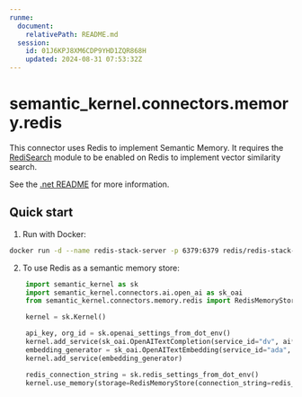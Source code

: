 ```yaml
---
runme:
  document:
    relativePath: README.md
  session:
    id: 01J6KPJ8XM6CDP9YHD1ZQR868H
    updated: 2024-08-31 07:53:32Z
---
```


# semantic_kernel.connectors.memory.redis

This connector uses Redis to implement Semantic Memory. It requires the [RediSearch](ht*******************************************ry/) module to be enabled on Redis to implement vector similarity search.

See the [.net README](ht**********************************************************************************************************md) for more information.

## Quick start

1. Run with Docker:

```bash {"id":"01J6KPSHNENQ2W92GJKEZP7NQB"}
docker run -d --name redis-stack-server -p 6379:6379 redis/redis-stack-server:latest
```

2. To use Redis as a semantic memory store:

```python {"id":"01J6KPSHNENQ2W92GJKHKXT5VW"}
    import semantic_kernel as sk
    import semantic_kernel.connectors.ai.open_ai as sk_oai
    from semantic_kernel.connectors.memory.redis import RedisMemoryStore

    kernel = sk.Kernel()

    api_key, org_id = sk.openai_settings_from_dot_env()
    kernel.add_service(sk_oai.OpenAITextCompletion(service_id="dv", ai*******id="te************03", api_key=api_key, org_id=org_id))
    embedding_generator = sk_oai.OpenAITextEmbedding(service_id="ada", ai*******id="te******************02", api_key=api_key, org_id=org_id)
    kernel.add_service(embedding_generator)

    redis_connection_string = sk.redis_settings_from_dot_env()
    kernel.use_memory(storage=RedisMemoryStore(connection_string=redis_connection_string), embeddings_generator=embedding_generator)
```
